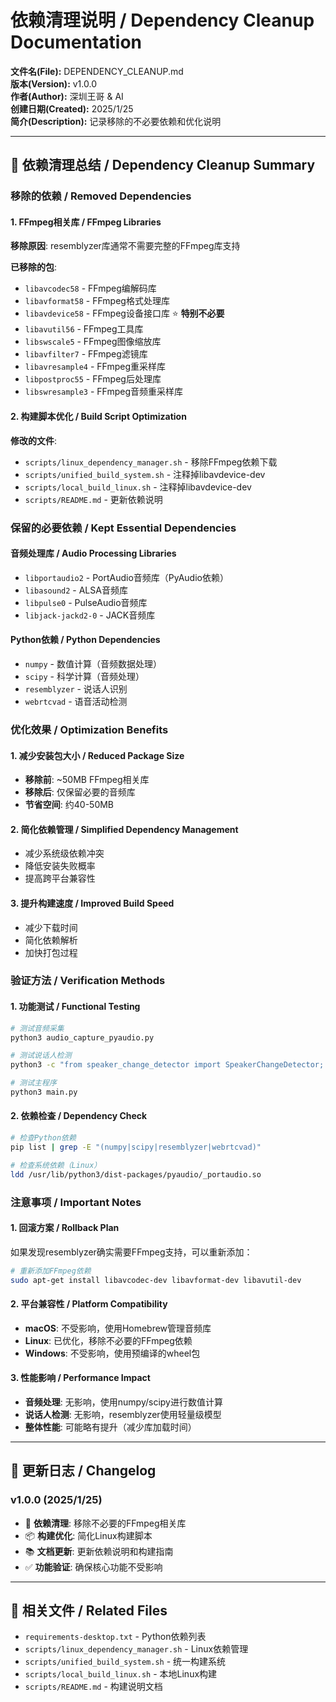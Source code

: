 # 依赖清理说明 / Dependency Cleanup Documentation

**文件名(File):** DEPENDENCY_CLEANUP.md  
**版本(Version):** v1.0.0  
**作者(Author):** 深圳王哥 & AI  
**创建日期(Created):** 2025/1/25  
**简介(Description):** 记录移除的不必要依赖和优化说明

---

## 🧹 依赖清理总结 / Dependency Cleanup Summary

### 移除的依赖 / Removed Dependencies

#### 1. FFmpeg相关库 / FFmpeg Libraries
**移除原因**: resemblyzer库通常不需要完整的FFmpeg库支持

**已移除的包**:
- `libavcodec58` - FFmpeg编解码库
- `libavformat58` - FFmpeg格式处理库  
- `libavdevice58` - FFmpeg设备接口库 ⭐ **特别不必要**
- `libavutil56` - FFmpeg工具库
- `libswscale5` - FFmpeg图像缩放库
- `libavfilter7` - FFmpeg滤镜库
- `libavresample4` - FFmpeg重采样库
- `libpostproc55` - FFmpeg后处理库
- `libswresample3` - FFmpeg音频重采样库

#### 2. 构建脚本优化 / Build Script Optimization
**修改的文件**:
- `scripts/linux_dependency_manager.sh` - 移除FFmpeg依赖下载
- `scripts/unified_build_system.sh` - 注释掉libavdevice-dev
- `scripts/local_build_linux.sh` - 注释掉libavdevice-dev
- `scripts/README.md` - 更新依赖说明

### 保留的必要依赖 / Kept Essential Dependencies

#### 音频处理库 / Audio Processing Libraries
- `libportaudio2` - PortAudio音频库（PyAudio依赖）
- `libasound2` - ALSA音频库
- `libpulse0` - PulseAudio音频库
- `libjack-jackd2-0` - JACK音频库

#### Python依赖 / Python Dependencies
- `numpy` - 数值计算（音频数据处理）
- `scipy` - 科学计算（音频处理）
- `resemblyzer` - 说话人识别
- `webrtcvad` - 语音活动检测

### 优化效果 / Optimization Benefits

#### 1. 减少安装包大小 / Reduced Package Size
- **移除前**: ~50MB FFmpeg相关库
- **移除后**: 仅保留必要的音频库
- **节省空间**: 约40-50MB

#### 2. 简化依赖管理 / Simplified Dependency Management
- 减少系统级依赖冲突
- 降低安装失败概率
- 提高跨平台兼容性

#### 3. 提升构建速度 / Improved Build Speed
- 减少下载时间
- 简化依赖解析
- 加快打包过程

### 验证方法 / Verification Methods

#### 1. 功能测试 / Functional Testing
```bash
# 测试音频采集
python3 audio_capture_pyaudio.py

# 测试说话人检测
python3 -c "from speaker_change_detector import SpeakerChangeDetector; print('OK')"

# 测试主程序
python3 main.py
```

#### 2. 依赖检查 / Dependency Check
```bash
# 检查Python依赖
pip list | grep -E "(numpy|scipy|resemblyzer|webrtcvad)"

# 检查系统依赖（Linux）
ldd /usr/lib/python3/dist-packages/pyaudio/_portaudio.so
```

### 注意事项 / Important Notes

#### 1. 回滚方案 / Rollback Plan
如果发现resemblyzer确实需要FFmpeg支持，可以重新添加：
```bash
# 重新添加FFmpeg依赖
sudo apt-get install libavcodec-dev libavformat-dev libavutil-dev
```

#### 2. 平台兼容性 / Platform Compatibility
- **macOS**: 不受影响，使用Homebrew管理音频库
- **Linux**: 已优化，移除不必要的FFmpeg依赖
- **Windows**: 不受影响，使用预编译的wheel包

#### 3. 性能影响 / Performance Impact
- **音频处理**: 无影响，使用numpy/scipy进行数值计算
- **说话人检测**: 无影响，resemblyzer使用轻量级模型
- **整体性能**: 可能略有提升（减少库加载时间）

---

## 📝 更新日志 / Changelog

### v1.0.0 (2025/1/25)
- 🧹 **依赖清理**: 移除不必要的FFmpeg相关库
- 📦 **构建优化**: 简化Linux构建脚本
- 📚 **文档更新**: 更新依赖说明和构建指南
- ✅ **功能验证**: 确保核心功能不受影响

---

## 🔗 相关文件 / Related Files

- `requirements-desktop.txt` - Python依赖列表
- `scripts/linux_dependency_manager.sh` - Linux依赖管理
- `scripts/unified_build_system.sh` - 统一构建系统
- `scripts/local_build_linux.sh` - 本地Linux构建
- `scripts/README.md` - 构建说明文档 